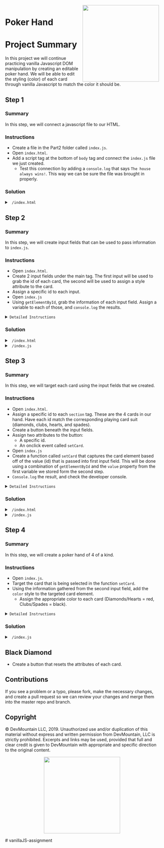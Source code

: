 <img src="https://s3.amazonaws.com/devmountain/readme-logo.png" width="250" align="right">

# Poker Hand

# Project Summary

In this project we will continue practicing vanilla Javascript DOM manipulation by creating an editable poker hand. We will be able to edit the styling (color) of each card through vanilla Javascript to match the color it should be. 

## Step 1

### Summary

In this step, we will connect a javascript file to our HTML.

### Instructions

- Create a file in the Part2 folder called `index.js`.
- Open `index.html`.
- Add a script tag at the bottom of `body` tag and connect the `index.js` file we just created. 
    - Test this connection by adding a `console.log` that says `The house always wins!`. This way we can be sure the file was brought in properly.


### Solution

<details>
<summary> <code> /index.html </code> </summary>

```html
<!DOCTYPE html>
<html lang="en">
  <head>
    <meta charset="UTF-8" />
    <meta name="viewport" content="width=device-width, initial-scale=1.0" />
    <title>Styles</title>
    <link rel="stylesheet" href="./index.css" />
  </head>
<body>
  <header><h1>Poker Cards</h1></header>
    <main>
        <section><span>A</span><span>♦</span><span>A</span></section>
        <section><span>A</span><span>♣</span><span>A</span></section>
        <section><span>A</span><span>♥</span><span>A</span></section>
        <section><span>A</span><span>♠</span><span>A</span></section>
    </main>
    <script src="./index.js"></script>
</body>
</html>
```
</details>

## Step 2

### Summary

In this step, we will create input fields that can be used to pass information to `index.js`.

### Instructions

- Open `index.html`.
- Create 2 input fields under the main tag. The first input will be used to grab the id of each card, the second will be used to assign a style attribute to the card.
- Assign a specific id to each input.
- Open `index.js`
- Using `getElementById`, grab the information of each input field. Assign a variable to each of those, and `console.log` the results.

<details>
<summary>
<code>Detailed Instructions</code>
</summary>

- We need the ability to add new cards to our hand, and the way were going to do that is by using two input fields. 
  - Make two input fields that are of type text, each with their own unique id. call the first id `idInput` and the second one `colorInput`.
  - Lets also give them a place holder value that will appear if nothing is typed into the input boxes. the input with the id of `idInput` should have a place holder of `placeholder='Set ID'`. The other one should have `placeholder='Set Color'`.
- Inside `index.js` we need to select the two inputs using `getElementById`. Select both inputs and save them into variables so we can access them later.
  - `console.log` the variables to make sure that you got the correct elements.

</details>

### Solution

<details>

<summary> <code> /index.html </code> </summary>

```html
<body>
  <header>Poker Cards</header>
    <main>
        <section><span>A</span><span>♦</span><span>A</span></section>
        <section><span>A</span><span>♣</span><span>A</span></section>
        <section><span>A</span><span>♥</span><span>A</span></section>
        <section><span>A</span><span>♠</span><span>A</span></section>
    </main>
    <input id='idInput' type="text" placeholder='Set ID'>
    <input id='colorInput' type="text" placeholder='Set Color'>
    <script src='./index.js'></script>
</body>
</html>
```

</details>

<details>

<summary> <code> /index.js </code> </summary>

```js
const idInput = document.getElementById('idInput');
const colorInput = document.getElementById('colorInput');

console.log(idInput);
console.log(colorInput);
```

</details>

## Step 3

### Summary

In this step, we will target each card using the input fields that we created.

### Instructions

- Open `index.html`.
- Assign a specific id to each `section` tag. These are the 4 cards in our hand. Have each id match the corresponding playing card suit (diamonds, clubs, hearts, and spades).
- Create a button beneath the input fields. 
- Assign two attributes to the button: 
    - A specific id.
    - An onclick event called `setCard`.
- Open `index.js`
- Create a function called `setCard` that captures the card element based off of the value (id) that is passed into first input field. This will be done using a combination of `getElementById` and the `value` property from the first variable we stored form the second step. 
- `Console.log` the result, and check the developer console.

<details>
<summary>
<code>Detailed Instructions</code>
</summary>

- Inside of `index.html` we need to assign an id to each `section` inside of the `main` tag. The id's should match the suit that each section is displaying.
  - The first one should have an id of `diamonds`, second `clubs`, third `hearts`, fourth `spades`.
- Create a `button` under the `input`s. The button should be given two properties, an id of `btn`, and an `onclick` equal to `setCard()`. We have not made that function yet, but we will.
- Inside of `index.js` we need to create a function called `setCard`. This function will not take in any parameters.
  - We are going to use `getElementById` and `idInput.value` to select the element we want.
  - `idInput.value` is equal to whatever the user has typed into the input at the time of the button click. Its type is a string, so we can pass it into the `getElementById()` as the argument since it also expects a string. Store the result into a variable called `card`.
  - Provided the user typed in the id correctly it should return the element with the correct id. Lets `console.log(card)` so we can make sure its working properly.
  - Now, type in a card suit into the first input and click the button. You should see a `console.log` of the correct element.

</details>

### Solution

<details>

<summary> <code> /index.html </code> </summary>

```html
<!DOCTYPE html>
... html
<body>
  <header>Poker Cards</header>
    <main>
        <section id='diamonds'><span>A</span><span>♦</span><span>A</span></section>
        <section id='clubs'><span>A</span><span>♣</span><span>A</span></section>
        <section id='hearts'><span>A</span><span>♥</span><span>A</span></section>
        <section id='spades'><span>A</span><span>♠</span><span>A</span></section>
    </main>
    <input id='idInput' type="text" placeholder='Set ID'>
    <input id='colorInput' type="text" placeholder='Set Color'>
    <button id='btn' onclick='setCard()'>Edit Card</button>
    <script src='./index.js'></script>
</body>
</html>
```

</details>

<details>

<summary> <code> /index.js </code> </summary>

```js
const idInput = document.getElementById('idInput');
const colorInput = document.getElementById('colorInput');

function setCard() {
  const card = document.getElementById(idInput.value);
  console.log(card);
}
```

</details>


## Step 4

### Summary

In this step, we will create a poker hand of 4 of a kind.

### Instructions

- Open `index.js`.
- Target the card that is being selected in the function `setCard`.
- Using the information gathered from the second input field, add the `color` style to the targeted card element.
    - Assign the appropriate color to each card (Diamonds/Hearts = red, Clubs/Spades = black).

<details>
<summary>
<code>Detailed Instructions</code>
</summary>

- The final thing we are going to do is apply a color to the section using the second input we have set up.
- Using `card.style.color` set it equal to `colorInput.value`, being whatever is typed into the second input.
- If done properly the text and symbol should change colors appropriately.

</details>

### Solution

<details>

<summary> <code> /index.js </code> </summary>

```js
const idInput = document.getElementById('idInput');
const colorInput = document.getElementById('colorInput');

function setCard() {
  const card = document.getElementById(idInput.value);
  card.style.color = colorInput.value;
}
```

</details>



## Black Diamond 
- Create a button that resets the attributes of each card. 


## Contributions

If you see a problem or a typo, please fork, make the necessary changes, and create a pull request so we can review your changes and merge them into the master repo and branch.

## Copyright

© DevMountain LLC, 2019. Unauthorized use and/or duplication of this material without express and written permission from DevMountain, LLC is strictly prohibited. Excerpts and links may be used, provided that full and clear credit is given to DevMountain with appropriate and specific direction to the original content.

<p align="center">
<img src="https://s3.amazonaws.com/devmountain/readme-logo.png" width="250">
</p># vanillaJS-assignment
